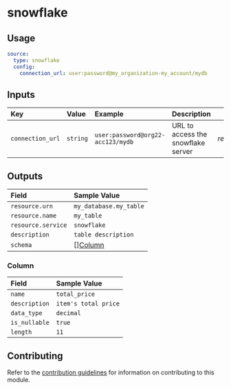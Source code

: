 # snowflake

## Usage

```yaml
source:
  type: snowflake
  config:
    connection_url: user:password@my_organization-my_account/mydb
```

## Inputs

| Key | Value | Example | Description |    |
| :-- | :---- | :------ | :---------- | :- |
| `connection_url` | `string` | `user:password@org22-acc123/mydb` | URL to access the snowflake server | *required* |

## Outputs

| Field              | Sample Value           |
|:-------------------|:-----------------------|
| `resource.urn`     | `my_database.my_table` |
| `resource.name`    | `my_table`             |
| `resource.service` | `snowflake`            |
| `description`      | `table description`    |
| `schema`           | [][Column](#column)    |

### Column

| Field         | Sample Value         |
|:--------------|:---------------------|
| `name`        | `total_price`        |
| `description` | `item's total price` |
| `data_type`   | `decimal`            |
| `is_nullable` | `true`               |
| `length`      | `11`                 |

## Contributing

Refer to the [contribution guidelines](../../../docs/docs/contribute/guide.md#adding-a-new-extractor) for information on contributing to this module.
